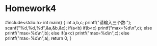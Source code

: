 # Homework4
#include<stdio.h>
int main()
{
	int a,b,c;
	printf("请输入三个数:");
	scanf("%d,%d,%d",&a,&b,&c);
	if(a<b)
		if(b<c)
			printf("max=%d\n",c);
		else
			printf("max=%d\n",b);
	else if(a<c)
		printf("max=%d\n",c);
	else
		printf("max=%d\n",a);
	return 0;
}

